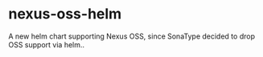 # nexus-oss-helm
A new helm chart supporting Nexus OSS, since SonaType decided to drop OSS support via helm..
